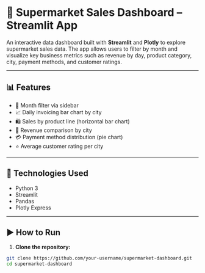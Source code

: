 # 🛒 Supermarket Sales Dashboard – Streamlit App

An interactive data dashboard built with **Streamlit** and **Plotly** to explore supermarket sales data. The app allows users to filter by month and visualize key business metrics such as revenue by day, product category, city, payment methods, and customer ratings.

---

## 📊 Features

- 📅 Month filter via sidebar
- 📈 Daily invoicing bar chart by city
- 🛍️ Sales by product line (horizontal bar chart)
- 🌆 Revenue comparison by city
- 💳 Payment method distribution (pie chart)
- ⭐ Average customer rating per city

---

## 🧰 Technologies Used

- Python 3
- Streamlit
- Pandas
- Plotly Express

---

## ▶️ How to Run

1. **Clone the repository:**

```bash
git clone https://github.com/your-username/supermarket-dashboard.git
cd supermarket-dashboard

